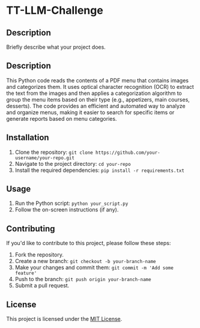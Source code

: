 # TT-LLM-Challenge

## Description
Briefly describe what your project does.

## Description
This Python code reads the contents of a PDF menu that contains images and categorizes them. It uses optical character recognition (OCR) to extract the text from the images and then applies a categorization algorithm to group the menu items based on their type (e.g., appetizers, main courses, desserts). The code provides an efficient and automated way to analyze and organize menus, making it easier to search for specific items or generate reports based on menu categories.

## Installation
1. Clone the repository: `git clone https://github.com/your-username/your-repo.git`
2. Navigate to the project directory: `cd your-repo`
3. Install the required dependencies: `pip install -r requirements.txt`

## Usage
1. Run the Python script: `python your_script.py`
2. Follow the on-screen instructions (if any).

## Contributing
If you'd like to contribute to this project, please follow these steps:
1. Fork the repository.
2. Create a new branch: `git checkout -b your-branch-name`
3. Make your changes and commit them: `git commit -m 'Add some feature'`
4. Push to the branch: `git push origin your-branch-name`
5. Submit a pull request.

## License
This project is licensed under the [MIT License](https://opensource.org/licenses/MIT).